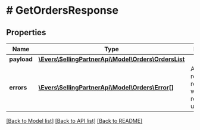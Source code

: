 # # GetOrdersResponse

## Properties

Name | Type | Description | Notes
------------ | ------------- | ------------- | -------------
**payload** | [**\Evers\SellingPartnerApi\Model\Orders\OrdersList**](OrdersList.md) |  | [optional]
**errors** | [**\Evers\SellingPartnerApi\Model\Orders\Error[]**](Error.md) | A list of error responses returned when a request is unsuccessful. | [optional]

[[Back to Model list]](../../README.md#models) [[Back to API list]](../../README.md#endpoints) [[Back to README]](../../README.md)
